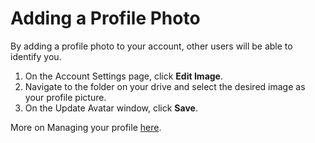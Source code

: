 # Adding a Profile Photo

By adding a profile photo to your account, other users will be able to identify you.

1. On the Account Settings page, click **Edit Image**.
2. Navigate to the folder on your drive and select the desired image as your profile picture. 
3. On the Update Avatar window, click **Save**.

More on Managing your profile [here](account-settings.md).

